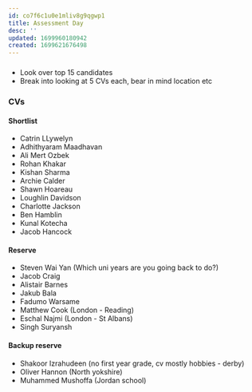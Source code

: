 ```yaml
---
id: co7f6c1u0e1mliv8g9qgwp1
title: Assessment Day
desc: ''
updated: 1699960180942
created: 1699621676498
---
```

###
- Look over top 15 candidates
- Break into looking at 5 CVs each, bear in mind location etc

### CVs
#### Shortlist
- Catrin LLywelyn
- Adhithyaram Maadhavan
- Ali Mert Ozbek
- Rohan Khakar
- Kishan Sharma
- Archie Calder
- Shawn Hoareau
- Loughlin Davidson
- Charlotte Jackson 
- Ben Hamblin
- Kunal Kotecha
- Jacob Hancock



#### Reserve
- Steven Wai Yan (Which uni years are you going back to do?)
- Jacob Craig
- Alistair Barnes
- Jakub Bala
- Fadumo Warsame
- Matthew Cook (London - Reading)
- Eschal Najmi (London - St Albans)
- Singh Suryansh


#### Backup reserve
- Shakoor Izrahudeen (no first year grade, cv mostly hobbies - derby)
- Oliver Hannon (North yokshire)
- Muhammed Mushoffa (Jordan school)
